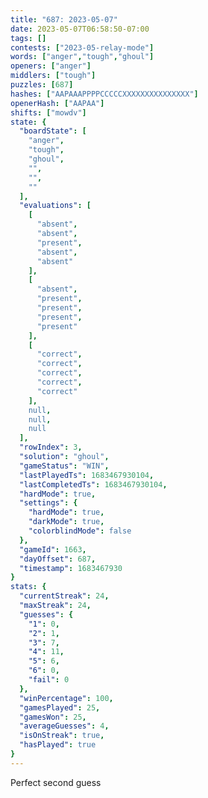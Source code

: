 ```yaml
---
title: "687: 2023-05-07"
date: 2023-05-07T06:58:50-07:00
tags: []
contests: ["2023-05-relay-mode"]
words: ["anger","tough","ghoul"]
openers: ["anger"]
middlers: ["tough"]
puzzles: [687]
hashes: ["AAPAAAPPPPCCCCCXXXXXXXXXXXXXXX"]
openerHash: ["AAPAA"]
shifts: ["mowdv"]
state: {
  "boardState": [
    "anger",
    "tough",
    "ghoul",
    "",
    "",
    ""
  ],
  "evaluations": [
    [
      "absent",
      "absent",
      "present",
      "absent",
      "absent"
    ],
    [
      "absent",
      "present",
      "present",
      "present",
      "present"
    ],
    [
      "correct",
      "correct",
      "correct",
      "correct",
      "correct"
    ],
    null,
    null,
    null
  ],
  "rowIndex": 3,
  "solution": "ghoul",
  "gameStatus": "WIN",
  "lastPlayedTs": 1683467930104,
  "lastCompletedTs": 1683467930104,
  "hardMode": true,
  "settings": {
    "hardMode": true,
    "darkMode": true,
    "colorblindMode": false
  },
  "gameId": 1663,
  "dayOffset": 687,
  "timestamp": 1683467930
}
stats: {
  "currentStreak": 24,
  "maxStreak": 24,
  "guesses": {
    "1": 0,
    "2": 1,
    "3": 7,
    "4": 11,
    "5": 6,
    "6": 0,
    "fail": 0
  },
  "winPercentage": 100,
  "gamesPlayed": 25,
  "gamesWon": 25,
  "averageGuesses": 4,
  "isOnStreak": true,
  "hasPlayed": true
}
---
```

<!-- more -->
Perfect second guess
